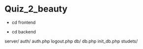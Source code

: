 # Quiz_2_beauty 



* cd frontend

* cd backend


server/
      auth/
          auth.php
          logout.php
        db/
          db.php
          init_db.php
        studets/
               